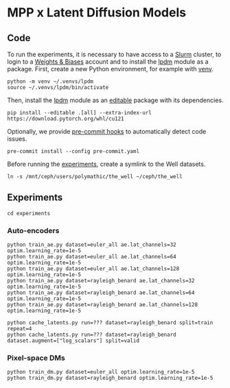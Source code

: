 # MPP x Latent Diffusion Models

## Code

To run the experiments, it is necessary to have access to a [Slurm](https://slurm.schedmd.com) cluster, to login to a [Weights & Biases](https://wandb.ai) account and to install the [lpdm](lpdm) module as a package. First, create a new Python environment, for example with [venv](https://docs.python.org/3/library/venv.html).

```
python -m venv ~/.venvs/lpdm
source ~/.venvs/lpdm/bin/activate
```

Then, install the [lpdm](lpdm) module as an [editable](https://pip.pypa.io/en/latest/topics/local-project-installs) package with its dependencies.

```
pip install --editable .[all] --extra-index-url https://download.pytorch.org/whl/cu121
```

Optionally, we provide [pre-commit hooks](pre-commit.yml) to automatically detect code issues.

```
pre-commit install --config pre-commit.yaml
```

Before running the [experiments](experiments/), create a symlink to the Well datasets.

```
ln -s /mnt/ceph/users/polymathic/the_well ~/ceph/the_well
```

## Experiments

```
cd experiments
```

### Auto-encoders

```
python train_ae.py dataset=euler_all ae.lat_channels=32 optim.learning_rate=1e-5
python train_ae.py dataset=euler_all ae.lat_channels=64 optim.learning_rate=1e-5
python train_ae.py dataset=euler_all ae.lat_channels=128 optim.learning_rate=1e-5
python train_ae.py dataset=rayleigh_benard ae.lat_channels=32 optim.learning_rate=1e-5
python train_ae.py dataset=rayleigh_benard ae.lat_channels=64 optim.learning_rate=1e-5
python train_ae.py dataset=rayleigh_benard ae.lat_channels=128 optim.learning_rate=1e-5
```

```
python cache_latents.py run=??? dataset=rayleigh_benard split=train repeat=4
python cache_latents.py run=??? dataset=rayleigh_benard dataset.augment=["log_scalars"] split=valid
```

### Pixel-space DMs

```
python train_dm.py dataset=euler_all optim.learning_rate=1e-5
python train_dm.py dataset=rayleigh_benard optim.learning_rate=1e-5
```
